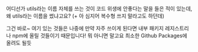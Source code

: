 어디선가 utils라는 이름 자체를 쓰는 것이 코드 위생에 안좋다는 말을 들은 적이 있는데,
왜 utils라는 이름을 썼냐고요? (+ 아 심지어 복수형 쓰지 말라고도 하던데)

그건 바로~ 여기 있는 것들은 나중에 만약 자주 쓰이게 된다면 내부 패키지 레지스트리나
npm에 올릴 것들이기 때문입니다! 뭐 아니면 말고요
최소한 Github Packages에 올려도 될듯

